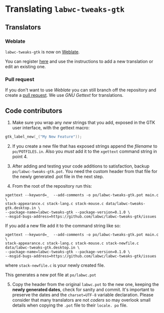 # Translating `labwc-tweaks-gtk`

## Translators

### Weblate

`labwc-tweaks-gtk` is now on [Weblate].

You can register [here] and use the instructions to add a new
translation or edit an existing one.

### Pull request

If you don't want to use _Weblate_ you can still branch off the repository
and create a [pull request]. We use _GNU Gettext_ for translations.

## Code contributors

1. Make sure you wrap any _new_ strings that you add, exposed in the GTK
user interface, with the gettext macro:

```C
gtk_label_new(_("My New Feature"));

```

2. If you create a new file that has exposed strings append the _filename_
to `po/POTFILES.in`. Also you _must_ add it to the `xgettext` command string
in point 4.

3. After adding and testing your code additions to satisfaction, backup
`po/labwc-tweaks-gtk.pot`. You need the custom header from that file for
the newly generated .pot file in the next step.

4. From the root of the repository run this:
```
xgettext --keyword=_  --add-comments -o po/labwc-tweaks-gtk.pot main.c \
stack-appearance.c stack-lang.c stack-mouse.c data/labwc-tweaks-gtk.desktop.in \
--package-name=labwc-tweaks-gtk --package-version=0.1.0 \
--msgid-bugs-address=https://github.com/labwc/labwc-tweaks-gtk/issues
```

If you add a new file add it to the command string like so:
```
xgettext --keyword=_  --add-comments -o po/labwc-tweaks-gtk.pot main.c \
stack-appearance.c stack-lang.c stack-mouse.c stack-newfile.c data/labwc-tweaks-gtk.desktop.in \
--package-name=labwc-tweaks-gtk --package-version=0.1.0 \
--msgid-bugs-address=https://github.com/labwc/labwc-tweaks-gtk/issues
```

where `stack-newfile.c` is your newly created file.

This generates a new pot file at `po/labwc.pot`

5. Copy the header from the original `labwc.pot` to the new one, keeping
the __newly generated dates__, check for sanity and commit. It's important
to preserve the dates and the `charset=UTF-8` variable declaration.
Please consider that many translators are not _coders_ so may overlook
small details when copying the `.pot` file to their `locale. po` file.

[Weblate]: https://hosted.weblate.org/projects/labwc-tweaks-gtk/
[here]: https://hosted.weblate.org/engage/labwc-tweaks-gtk/
[pull request]: https://github.com/labwc/labwc-tweaks-gtk/pulls
